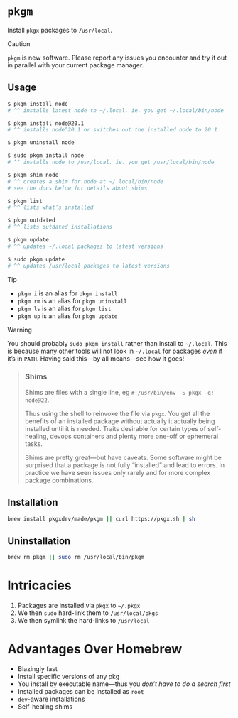 # `pkgm`

Install `pkgx` packages to `/usr/local`.

> [!CAUTION]
>
> `pkgm` is new software. Please report any issues you encounter and try it out
> in parallel with your current package manager.

## Usage

```sh
$ pkgm install node
# ^^ installs latest node to ~/.local. ie. you get ~/.local/bin/node

$ pkgm install node@20.1
# ^^ installs node^20.1 or switches out the installed node to 20.1

$ pkgm uninstall node

$ sudo pkgm install node
# ^^ installs node to /usr/local. ie. you get /usr/local/bin/node

$ pkgm shim node
# ^^ creates a shim for node at ~/.local/bin/node
# see the docs below for details about shims

$ pkgm list
# ^^ lists what’s installed

$ pkgm outdated
# ^^ lists outdated installations

$ pkgm update
# ^^ updates ~/.local packages to latest versions

$ sudo pkgm update
# ^^ updates /usr/local packages to latest versions
```

> [!TIP]
>
> - `pkgm i` is an alias for `pkgm install`
> - `pkgm rm` is an alias for `pkgm uninstall`
> - `pkgm ls` is an alias for `pkgm list`
> - `pkgm up` is an alias for `pkgm update`

> [!WARNING]
>
> You should probably `sudo pkgm install` rather than install to `~/.local`.
> This is because many other tools will not look in `~/.local` for packages
> _even_ if it’s in `PATH`. Having said this—by all means—see how it goes!

> ### Shims
>
> Shims are files with a single line, eg `#!/usr/bin/env -S pkgx -q! node@22`.
>
> Thus using the shell to reinvoke the file via `pkgx`. You get all the benefits
> of an installed package without actually it actually being installed until it
> is needed. Traits desirable for certain types of self-healing, devops
> containers and plenty more one-off or ephemeral tasks.
>
> Shims are pretty great—but have caveats. Some software might be surprised that
> a package is not fully “installed” and lead to errors. In practice we have
> seen issues only rarely and for more complex package combinations.

## Installation

```sh
brew install pkgxdev/made/pkgm || curl https://pkgx.sh | sh
```

## Uninstallation

```sh
brew rm pkgm || sudo rm /usr/local/bin/pkgm
```

# Intricacies

1. Packages are installed via `pkgx` to `~/.pkgx`
2. We then `sudo` hard-link them to `/usr/local/pkgs`
3. We then symlink the hard-links to `/usr/local`

# Advantages Over Homebrew

- Blazingly fast
- Install specific versions of any pkg
- You install by executable name—thus you _don’t have to do a search first_
- Installed packages can be installed as `root`
- `dev`-aware installations
- Self-healing shims
